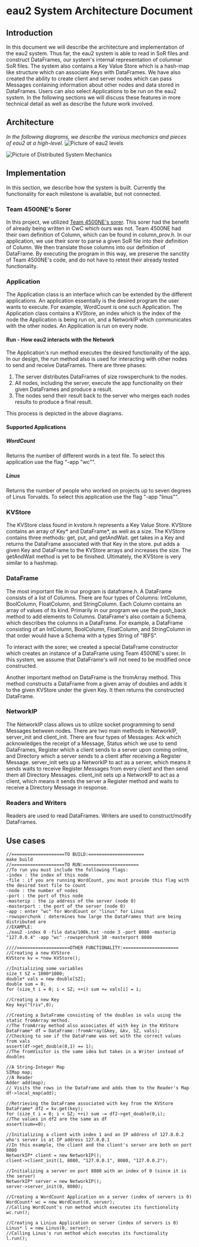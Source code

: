 # eau2 System Architecture Document #
## Introduction ##
In this document we will describe the architecture and implementation of the eau2 system.
Thus far, the eau2 system is able to read in SoR files and construct DataFrames, our system's internal representation
of columnar SoR files. The system also contains a Key Value Store which is a hash-map like structure which can associate Keys with DataFrames.
We have also created the ability to create client and server nodes which can pass Messages containing information
about other nodes and data stored in DataFrames. Users can also select Applications to be run on the eau2 system.
In the following sections we will discuss these features in more technical detail as well as
describe the future work involved. 
## Architecture ##
_In the following diagrams, we describe the various mechanics and pieces of eau2 at a high-level._
![Picture of eau2 levels](imgs/2.png "The Three Parts of the System")

![Picture of Distributed System Mechanics](imgs/1.png "The Distributed System Mechanics")
## Implementation ##
In this section, we describe how the system is built. Currently the functionality for each milestone is available, but not connected.
### Team 4500NE's Sorer
In this project, we utilized [Team 4500NE's sorer](https://github.ccs.neu.edu/euhlmann/CS4500-A1-part1). This sorer had the benefit
of already being written in CwC which ours was not. Team 4500NE had their own definition of Column, which can be found in 
column_prov.h. In our application, we use their sorer to parse a given SoR file into their definition of Column. We then translate
those columns into our definition of DataFrame. By executing the program in this way, we preserve the sanctity of Team 4500NE's
code, and do not have to retest their already tested functionality.  
### Application ###
The Application class is an interface which can be extended by the different applications. An
application essentially is the desired program the user wants to execute. For example,
WordCount is one such Application. The Application class contains a KVStore, an index which
is the index of the node the Application is being run on, and a NetworkIP which communicates
with the other nodes. An Application is run on every node. 
#### Run - How eau2 interacts with the Network ####
The Application's run method executes the desired functionality of the app. In our design, the run method also is used for interacting with
other nodes to send and receive DataFrames. There are three phases:
1. The server distributes DataFrames of size rowsperchunk to the nodes.
2. All nodes, including the server, execute the app functionality on their given DataFrames and produce a result.
3. The nodes send their result back to the server who merges each nodes results to produce a final result.

This process is depicted in the above diagrams.
#### Supported Applications ####
##### WordCount #####
Returns the number of different words in a text file. To select this application use the flag "-app "wc"".
##### Linus #####
Returns the number of people who worked on projects up to seven degrees of Linus Torvalds. 
To select this application use the flag "-app "linus"".
### KVStore
The KVStore class found in kvstore.h represents a Key Value Store. KVStore contains an array of Key* and DataFrame*, as well as a size. 
The KVStore contains three methods: get, put, and getAndWait. get takes in a Key and returns the DataFrame associated with that Key in the store.
put adds a given Key and DataFrame to the KVStore arrays and increases the size. The getAndWait method is yet to be finished. Ultimately, the KVStore is very similar to a hashmap.
### DataFrame
The most important file in our program is dataframe.h. A DataFrame
consists of a list of Columns. There are four types of Columns: IntColumn, 
BoolColumn, FloatColumn, and StringColumn. Each Column contains an array of values of its kind.
Primarily in our program we use the push_back method to add elements to Columns. DataFrame's also contain a Schema,
which describes the columns in a DataFrame. For example, a DataFrame consisting of an IntColumn, BoolColumn, FloatColumn, and StringColumn in that order
would have a Schema with a types String of "IBFS". 

To interact with the sorer, we created a special DataFrame constructor which creates an instance of a DataFrame using Team 4500NE's sorer. In this system,
we assume that DataFrame's will not need to be modified once constructed. 

Another important method on DataFrame is the fromArray method. This method constructs a DataFrame from a given array of doubles and 
adds it to the given KVStore under the given Key. It then returns the constructed DataFrame.
### NetworkIP ###
The NetworkIP class allows us to utilize socket programming to send Messages between nodes. There are two main methods in
NetworkIP, server_init and client_init. There are four types of Messages: Ack which acknowledges the receipt of a Message, Status which we use to send DataFrames, 
Register which a client sends to a server upon coming online, and Directory which a server sends to a client after receiving a Register 
Message. server_init sets up a NetworkIP to act as a server, which means it sends waits to receive Register Messages from
every client and then send them all Directory Messages. client_init sets up a NetworkIP to act as a client, which means it
sends the server a Register method and waits to receive a Directory Message in response. 
### Readers and Writers ###
Readers are used to read DataFrames. Writers are used to construct/modify DataFrames. 
## Use cases ##
```
//====================TO BUILD:=====================
make build
//====================TO RUN:=====================
//To run you must include the following flags:
-index : the index of this node
-file : if you are running WordCount, you must provide this flag with the desired text file to count
-node : the number of nodes
-port : the port of this node
-masterip : the ip address of the server (node 0)
-masterport : the port of the server (node 0)
-app : enter "wc" for WordCount or "linus" for Linus
-rowsperchunk : determines how large the DataFrames that are being distributed are
//EXAMPLE:
./eau2 -index 0 -file data/100k.txt -node 3 -port 8080 -masterip "127.0.0.4" -app "wc" -rowsperchunk 10 -masterport 8080

////====================OTHER FUNCTIONALITY:=====================
//Creating a new KVStore
KVStore kv = *new KVStore();

//Initializing some variables
size_t SZ = 1000*1000;
double* vals = new double[SZ];
double sum = 0;
for (size_t i = 0; i < SZ; ++i) sum += vals[i] = i;

//Creating a new Key
Key key("triv",0);

//Creating a DataFrame consisting of the doubles in vals using the static fromArray method.
//The fromArray method also associates df with key in the KVStore
DataFrame* df = DataFrame::fromArray(&key, &kv, SZ, vals);
//Checking to see if the DataFrame was set with the correct values from vals
assert(df->get_double(0,1) == 1);
//The fromVisitor is the same idea but takes in a Writer instead of doubles

//A String-Integer Map
SIMap map;
//A Reader
Adder add(map);
// Visits the rows in the DataFrame and adds them to the Reader's Map
df->local_map(add);

//Retrieving the DataFrame associated with key from the KVStore
DataFrame* df2 = kv.get(key);
for (size_t i = 0; i < SZ; ++i) sum -= df2->get_double(0,i);
//The values in df2 are the same as df
assert(sum==0);

//Initializing a client with index 1 and an IP address of 127.0.0.2 who's server is at IP address 127.0.0.1
//In this example, the client and the client's server are both on port 8080
NetworkIP* client = new NetworkIP();
client->client_init(1, 8080, "127.0.0.1", 8080, "127.0.0.2");

//Initializing a server on port 8080 with an index of 0 (since it is the server)
NetworkIP* server = new NetworkIP();
server->server_init(0, 8080);

//Creating a WordCount Application on a server (index of servers is 0)
WordCount* wc = new WordCount(0, server);
//Calling WordCount's run method which executes its functionality
wc.run();

//Creating a Linius Application on server (index of servers is 0)
Linus* l = new Linus(0, server);
//Calling Linus's run method which executes its functionality
l.run();
```